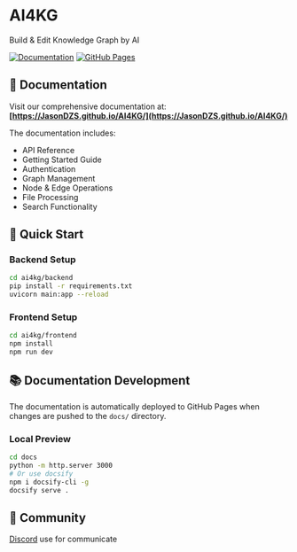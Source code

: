 # AI4KG
Build &amp; Edit Knowledge Graph by AI

[![Documentation](https://img.shields.io/badge/docs-github%20pages-blue)](https://JasonDZS.github.io/AI4KG/)
[![GitHub Pages](https://github.com/JasonDZS/AI4KG/actions/workflows/deploy-docs.yml/badge.svg)](https://github.com/JasonDZS/AI4KG/actions/workflows/deploy-docs.yml)

## 📖 Documentation

Visit our comprehensive documentation at: **[https://JasonDZS.github.io/AI4KG/](https://JasonDZS.github.io/AI4KG/)**

The documentation includes:
- API Reference
- Getting Started Guide
- Authentication
- Graph Management
- Node & Edge Operations
- File Processing
- Search Functionality

## 🚀 Quick Start

### Backend Setup
```bash
cd ai4kg/backend
pip install -r requirements.txt
uvicorn main:app --reload
```

### Frontend Setup
```bash
cd ai4kg/frontend
npm install
npm run dev
```

## 📚 Documentation Development

The documentation is automatically deployed to GitHub Pages when changes are pushed to the `docs/` directory.

### Local Preview
```bash
cd docs
python -m http.server 3000
# Or use docsify
npm i docsify-cli -g
docsify serve .
```

## 🤝 Community
[Discord](https://discord.gg/TAxPTxXF) use for communicate
